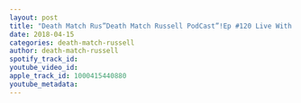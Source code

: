 ```yaml
---
layout: post
title: "Death Match Rus”Death Match Russell PodCast”!Ep #120 Live With Pro Wrestler “Mitch Vallen”!Tune in!"
date: 2018-04-15
categories: death-match-russell
author: death-match-russell
spotify_track_id: 
youtube_video_id: 
apple_track_id: 1000415440880
youtube_metadata: 
---
```

